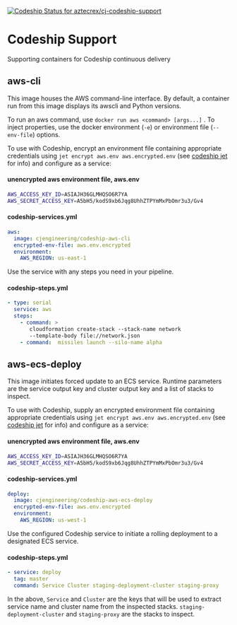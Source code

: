
[ ![Codeship Status for aztecrex/cj-codeship-support](https://codeship.com/projects/63f2a570-de54-0133-9b49-6a683e002de2/status?branch=master)](https://codeship.com/projects/144706)

# Codeship Support

Supporting containers for Codeship continuous delivery

## aws-cli

This image houses the AWS command-line interface.  By default, a container
run from this image displays its awscli and Python versions.

To run an aws command, use ```docker run aws <command> [args...]``` .  To
inject properties, use the docker environment (```-e```) or environment
file (```--env-file```) options.

To use with Codeship, encrypt an environment file containing appropriate
credentials using ```jet encrypt aws.env aws.encrypted.env``` (see [codeship jet](https://codeship.com/documentation/docker/installation/#jet) for info)
and configure as a service:

#### unencrypted aws environment file, aws.env
```sh
AWS_ACCESS_KEY_ID=ASIAJH36GLMHQSO6R7YA
AWS_SECRET_ACCESS_KEY=A5bH5/kodS9xb6Jqg8UhhZTPYmMxPbOmr3u3/Gv4
```

#### codeship-services.yml
```yaml
aws:
  image: cjengineering/codeship-aws-cli
  encrypted-env-file: aws.env.encrypted
  environment:
    AWS_REGION: us-east-1
```

Use the service with any steps you need in your pipeline.

#### codeship-steps.yml
```yaml
- type: serial
  service: aws
  steps:
    - command: >
       cloudformation create-stack --stack-name network
       --template-body file://network.json
    - command:  missiles launch --silo-name alpha
```

## aws-ecs-deploy

This image initiates forced update to an ECS service. Runtime parameters
are the service output key and cluster output key and a list of stacks
to inspect.

To use with Codeship, supply an encrypted environment file containing
appropriate credentials using ```jet encrypt aws.env aws.encrypted.env``` (see [codeship jet](https://codeship.com/documentation/docker/installation/#jet)
for info) and configure as a service:

#### unencrypted aws environment file, aws.env
```sh
AWS_ACCESS_KEY_ID=ASIAJH36GLMHQSO6R7YA
AWS_SECRET_ACCESS_KEY=A5bH5/kodS9xb6Jqg8UhhZTPYmMxPbOmr3u3/Gv4
```

#### codeship-services.yml
```yaml
deploy:
  image: cjengineering/codeship-aws-ecs-deploy
  encrypted-env-file: aws.env.encrypted
  environment:
    AWS_REGION: us-west-1
```

Use the configured Codeship service to initiate a rolling deployment to a
designated ECS service.

#### codeship-steps.yml
```yaml
- service: deploy
  tag: master
  command: Service Cluster staging-deployment-cluster staging-proxy
```

In the above, ```Service``` and ```Cluster``` are the keys that will be
used to extract service name and cluster name from the inspected
stacks. ```staging-deployment-cluster``` and ```staging-proxy``` are the
stacks to inspect.

